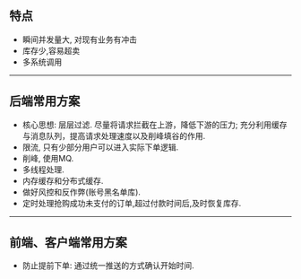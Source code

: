 ## 特点
* 瞬间并发量大, 对现有业务有冲击
* 库存少,容易超卖
* 多系统调用
***
## 后端常用方案
* 核心思想: 层层过滤. 尽量将请求拦截在上游，降低下游的压力; 充分利用缓存与消息队列，提高请求处理速度以及削峰填谷的作用.
* 限流, 只有少部分用户可以进入实际下单逻辑.
* 削峰, 使用MQ.
* 多线程处理.
* 内存缓存和分布式缓存.
* 做好风控和反作弊(账号黑名单库).
* 定时处理抢购成功未支付的订单,超过付款时间后,及时恢复库存.



***
## 前端、客户端常用方案
* 防止提前下单: 通过统一推送的方式确认开始时间.




